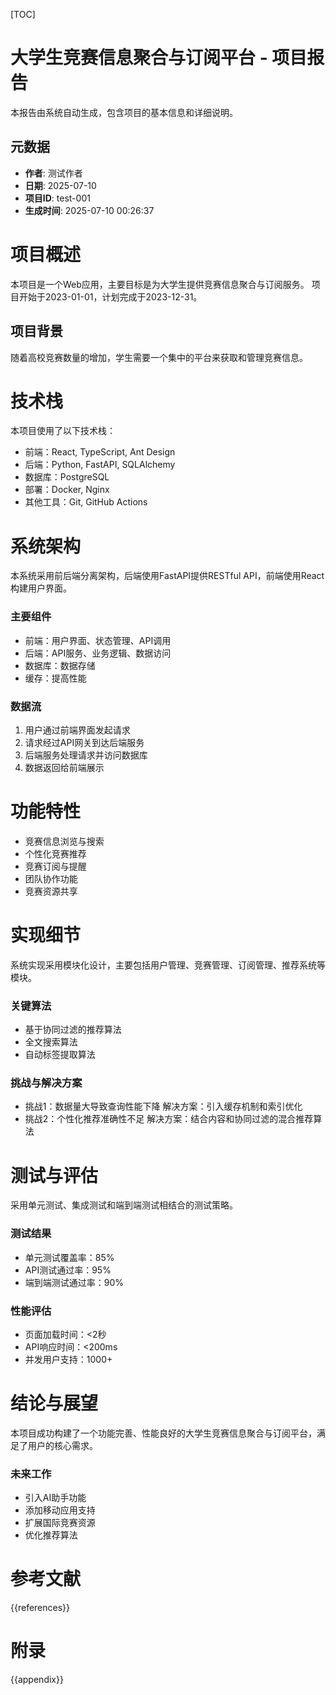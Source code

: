 [TOC]

# 大学生竞赛信息聚合与订阅平台 - 项目报告

本报告由系统自动生成，包含项目的基本信息和详细说明。

## 元数据

- **作者**: 测试作者
- **日期**: 2025-07-10
- **项目ID**: test-001
- **生成时间**: 2025-07-10 00:26:37

# 项目概述

本项目是一个Web应用，主要目标是为大学生提供竞赛信息聚合与订阅服务。
项目开始于2023-01-01，计划完成于2023-12-31。

## 项目背景

随着高校竞赛数量的增加，学生需要一个集中的平台来获取和管理竞赛信息。


# 技术栈

本项目使用了以下技术栈：

- 前端：React, TypeScript, Ant Design
- 后端：Python, FastAPI, SQLAlchemy
- 数据库：PostgreSQL
- 部署：Docker, Nginx
- 其他工具：Git, GitHub Actions


# 系统架构

本系统采用前后端分离架构，后端使用FastAPI提供RESTful API，前端使用React构建用户界面。

### 主要组件

- 前端：用户界面、状态管理、API调用
- 后端：API服务、业务逻辑、数据访问
- 数据库：数据存储
- 缓存：提高性能

### 数据流

1. 用户通过前端界面发起请求
2. 请求经过API网关到达后端服务
3. 后端服务处理请求并访问数据库
4. 数据返回给前端展示


# 功能特性

- 竞赛信息浏览与搜索
- 个性化竞赛推荐
- 竞赛订阅与提醒
- 团队协作功能
- 竞赛资源共享

# 实现细节

系统实现采用模块化设计，主要包括用户管理、竞赛管理、订阅管理、推荐系统等模块。

### 关键算法

- 基于协同过滤的推荐算法
- 全文搜索算法
- 自动标签提取算法

### 挑战与解决方案

- 挑战1：数据量大导致查询性能下降
  解决方案：引入缓存机制和索引优化
- 挑战2：个性化推荐准确性不足
  解决方案：结合内容和协同过滤的混合推荐算法


# 测试与评估

采用单元测试、集成测试和端到端测试相结合的测试策略。

### 测试结果

- 单元测试覆盖率：85%
- API测试通过率：95%
- 端到端测试通过率：90%

### 性能评估

- 页面加载时间：<2秒
- API响应时间：<200ms
- 并发用户支持：1000+


# 结论与展望

本项目成功构建了一个功能完善、性能良好的大学生竞赛信息聚合与订阅平台，满足了用户的核心需求。

### 未来工作

- 引入AI助手功能
- 添加移动应用支持
- 扩展国际竞赛资源
- 优化推荐算法


# 参考文献

{{references}}

# 附录

{{appendix}}

